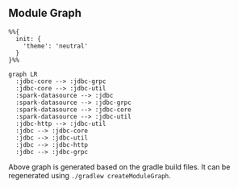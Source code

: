 ## Module Graph

```mermaid
%%{
  init: {
    'theme': 'neutral'
  }
}%%

graph LR
  :jdbc-core --> :jdbc-grpc
  :jdbc-core --> :jdbc-util
  :spark-datasource --> :jdbc
  :spark-datasource --> :jdbc-grpc
  :spark-datasource --> :jdbc-core
  :spark-datasource --> :jdbc-util
  :jdbc-http --> :jdbc-util
  :jdbc --> :jdbc-core
  :jdbc --> :jdbc-util
  :jdbc --> :jdbc-http
  :jdbc --> :jdbc-grpc
```

Above graph is generated based on the gradle build files.
It can be regenerated using `./gradlew createModuleGraph`.
